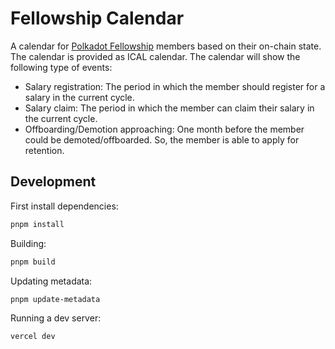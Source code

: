 # Fellowship Calendar

A calendar for [Polkadot Fellowship](https://github.com/polkadot-fellows/) members based on their on-chain state. The calendar is provided as ICAL calendar. The calendar will show the following type of events:

- Salary registration: The period in which the member should register for a salary in the current cycle.
- Salary claim: The period in which the member can claim their salary in the current cycle.
- Offboarding/Demotion approaching: One month before the member could be demoted/offboarded. So, the member is able to apply for retention.

## Development

First install dependencies:
```sh
pnpm install
```

Building:
```sh
pnpm build
```

Updating metadata:
```sh
pnpm update-metadata
```

Running a dev server:
```sh
vercel dev
```
